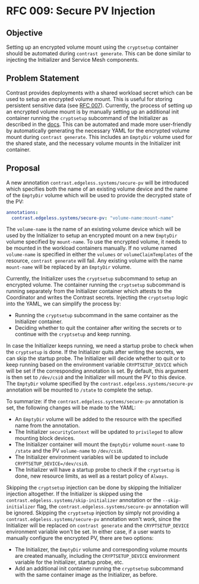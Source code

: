 # RFC 009: Secure PV Injection

## Objective

Setting up an encrypted volume mount using the `cryptsetup` container should be
automated during `contrast generate`. This can be done similar to injecting the
Initializer and Service Mesh components.

## Problem Statement

Contrast provides deployments with a shared workload secret which can be used to
setup an encrypted volume mount. This is useful for storing persistent sensitive
data (see [RFC 007](007-workload-secrets.md)). Currently, the process of setting
up an encrypted volume mount is by manually setting up an additional init
container running the `cryptsetup` subcommand of the Initializer as described in
the [docs](https://docs.edgeless.systems/contrast/architecture/secrets). This
can be automated and made more user-friendly by automatically generating the
necessary YAML for the encrypted volume mount during `contrast generate`. This
includes an `EmptyDir` volume used for the shared state, and the necessary
volume mounts in the Initializer init container.

## Proposal

A new annotation `contrast.edgeless.systems/secure-pv` will be introduced which
specifies both the name of an existing volume device and the name of the
`EmptyDir` volume which will be used to provide the decrypted state of the PV:

```yaml
annotations:
  contrast.edgeless.systems/secure-pv: "volume-name:mount-name"
```

The `volume-name` is the name of an existing volume device which will be used by
the Initializer to setup an encrypted mount on a new `EmptyDir` volume specified
by `mount-name`. To use the encrypted volume, it needs to be mounted in the
workload containers manually. If no volume named `volume-name` is specified in
either the `volumes` or `volumeClaimTemplates` of the resource,
`contrast
generate` will fail. Any existing volume with the name `mount-name`
will be replaced by an `EmptyDir` volume.

Currently, the Initializer uses the `cryptsetup` subcommand to setup an
encrypted volume. The container running the `cryptsetup` subcommand is running
separately from the Initializer container which attests to the Coordinator and
writes the Contrast secrets. Injecting the `cryptsetup` logic into the YAML, we
can simplify the process by:

- Running the `cryptsetup` subcommand in the same container as the Initializer
  container.
- Deciding whether to quit the container after writing the secrets or to
  continue with the `cryptsetup` and keep running.

In case the Initializer keeps running, we need a startup probe to check when the
`cryptsetup` is done. If the Initializer quits after writing the secrets, we can
skip the startup probe. The Initializer will decide whether to quit or to keep
running based on the environment variable `CRYPTSETUP_DEVICE` which will be set
if the corresponding annotation is set. By default, this argument is then set to
`/dev/csi0` and the Initializer will mount the PV to this device. The `EmptyDir`
volume specified by the `contrast.edgeless.systems/secure-pv` annotation will be
mounted to `/state` to complete the setup.

To summarize: if the `contrast.edgeless.systems/secure-pv` annotation is set,
the following changes will be made to the YAML:

- An `EmptyDir` volume will be added to the resource with the specified name
  from the annotation.
- The Initializer `securityContext` will be updated to `privileged` to allow
  mounting block devices.
- The Initializer container will mount the `EmptyDir` volume `mount-name` to
  `/state` and the PV `volume-name` to `/dev/csi0`.
- The Initializer environment variables will be updated to include
  `CRYPTSETUP_DEVICE=/dev/csi0`.
- The Initializer will have a startup probe to check if the `cryptsetup` is
  done, new resource limits, as well as a restart policy of `Always`.

Skipping the `cryptsetup` injection can be done by skipping the Initializer
injection altogether. If the Initializer is skipped using the
`contrast.edgeless.systems/skip-initializer` annotation or the
`--skip-initializer` flag, the `contrast.edgeless.systems/secure-pv` annotation
will be ignored. Skipping the `cryptsetup` injection by simply not providing a
`contrast.edgeless.systems/secure-pv` annotation won't work, since the
Initializer will be replaced on `contrast generate` and the `CRYPTSETUP_DEVICE`
environment variable won't be set. In either case, if a user wants to manually
configure the encrypted PV, there are two options:

- The Initializer, the `EmptyDir` volume and corresponding volume mounts are
  created manually, including the `CRYPTSETUP_DEVICE` environment variable for
  the Initializer, startup probe, etc.
- Add an additional init container running the `cryptsetup` subcommand with the
  same container image as the Initializer, as before.
